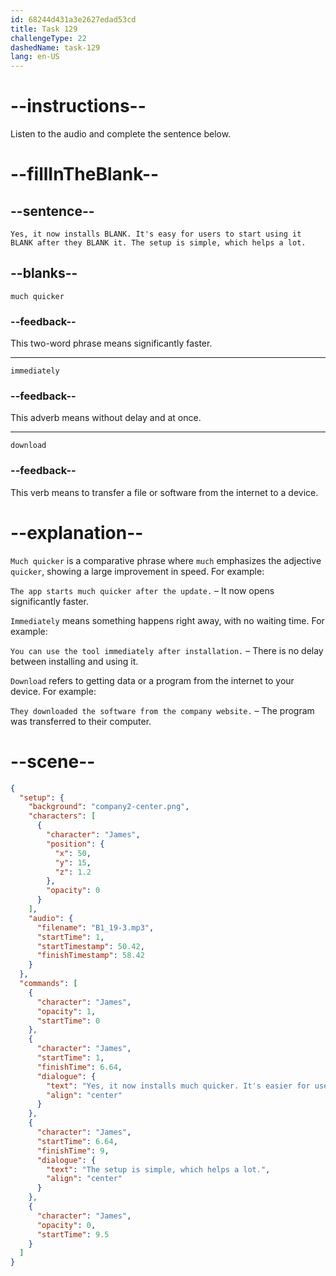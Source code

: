 ```yaml
---
id: 68244d431a3e2627edad53cd
title: Task 129
challengeType: 22
dashedName: task-129
lang: en-US
---
```


<!-- (Audio) James: Yes, it now installs much quicker. It's easy for users to start using it immediately after they download it. The setup is simple, which helps a lot. -->

# --instructions--

Listen to the audio and complete the sentence below.

# --fillInTheBlank--

## --sentence--

`Yes, it now installs BLANK. It's easy for users to start using it BLANK after they BLANK it. The setup is simple, which helps a lot.`

## --blanks--

`much quicker`

### --feedback--

This two-word phrase means significantly faster.

---

`immediately`

### --feedback--

This adverb means without delay and at once.

---

`download`

### --feedback--

This verb means to transfer a file or software from the internet to a device.

# --explanation--

`Much quicker` is a comparative phrase where `much` emphasizes the adjective `quicker`, showing a large improvement in speed. For example:

`The app starts much quicker after the update.` – It now opens significantly faster.

`Immediately` means something happens right away, with no waiting time. For example:

`You can use the tool immediately after installation.` – There is no delay between installing and using it.

`Download` refers to getting data or a program from the internet to your device. For example:

`They downloaded the software from the company website.` – The program was transferred to their computer.

# --scene--

```json
{
  "setup": {
    "background": "company2-center.png",
    "characters": [
      {
        "character": "James",
        "position": {
          "x": 50,
          "y": 15,
          "z": 1.2
        },
        "opacity": 0
      }
    ],
    "audio": {
      "filename": "B1_19-3.mp3",
      "startTime": 1,
      "startTimestamp": 50.42,
      "finishTimestamp": 58.42
    }
  },
  "commands": [
    {
      "character": "James",
      "opacity": 1,
      "startTime": 0
    },
    {
      "character": "James",
      "startTime": 1,
      "finishTime": 6.64,
      "dialogue": {
        "text": "Yes, it now installs much quicker. It's easier for users to start using it immediately after they download it.",
        "align": "center"
      }
    },
    {
      "character": "James",
      "startTime": 6.64,
      "finishTime": 9,
      "dialogue": {
        "text": "The setup is simple, which helps a lot.",
        "align": "center"
      }
    },
    {
      "character": "James",
      "opacity": 0,
      "startTime": 9.5
    }
  ]
}
```
